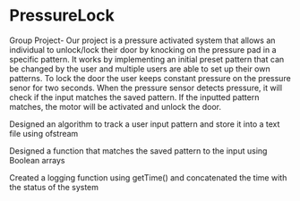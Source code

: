 # PressureLock
Group Project- Our project is a pressure activated system that allows an individual to unlock/lock their door by knocking on the pressure pad in a specific pattern.  It works by implementing an initial preset pattern that can be changed by the user and multiple users are able to set up their own patterns. To lock the door the user keeps constant pressure on the pressure senor for two seconds. When the pressure sensor detects pressure, it will check if the input matches the saved pattern. If the inputted pattern matches, the motor will be activated and unlock the door.

Designed an algorithm to track a user input pattern and store it into a text file using ofstream

Designed a function that matches the saved pattern to the input using  Boolean arrays

Created a logging function using getTime() and concatenated the time with the status of the system

